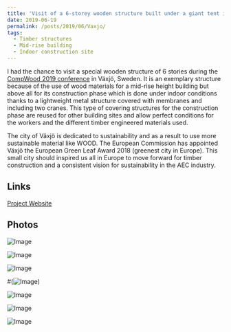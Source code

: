 ```yaml
---
title: 'Visit of a 6-storey wooden structure built under a giant tent in Växjö, Sweden 🇸🇪'
date: 2019-06-19
permalink: /posts/2019/06/Vaxjo/
tags:
  - Timber structures
  - Mid-rise building
  - Indoor construction site
---
```


I had the chance to visit a special wooden structure of 6 stories during the [CompWood 2019 conference](https://gamerro.github.io/talks/2019CompWood) in Växjö, Sweden. It is an exemplary structure because of the use of wood materials for a mid-rise height building but above all for its construction phase which is done under indoor conditions thanks to a lightweight metal structure covered with membranes and including two cranes. This type of covering structures for the construction phase are reused for other building sites and allow perfect conditions for the workers and the different timber engineered materials used.

The city of Växjö is dedicated to sustainability and as a result to use more sustainable material like WOOD. The European Commission has appointed Växjö the European Green Leaf Award 2018 (greenest city in Europe). This small city should inspired us all in Europe to move forward for timber construction and a consistent vision for sustainability in the AEC industry.

Links
------
[Project Website](https://archello.com/project/new-station-and-city-hall-in-vaxjo)

Photos
------

![Image](/images/Vaxjo01.JPG)

![Image](/images/Vaxjo02.JPG)

![Image](/images/Vaxjo03.JPG)

#(![Image](/images/Vaxjo04.JPG))

![Image](/images/Vaxjo05.JPG)

![Image](/images/Vaxjo06.JPG)

![Image](/images/Vaxjo07.JPG)
